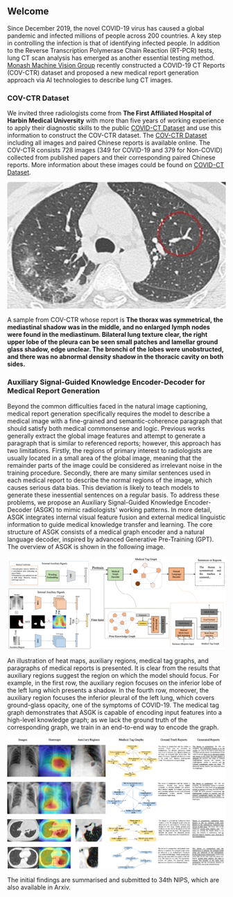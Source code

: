 ## Welcome

Since December 2019, the novel COVID-19 virus has caused a global pandemic and infected millions of people across 200 countries. 
A key step in controlling the infection is that of identifying infected people. 
In addition to the Reverse Transcription Polymerase Chain Reaction (RT-PCR) tests, lung CT scan analysis has emerged as another essential testing method. 
[Monash Machine Vision Group](http://www.mmvg.org/) recently constructed a COVID-19 CT Reports (COV-CTR) dataset and proposed a new medical report generation approach via AI technologies to describe lung CT images.

### COV-CTR Dataset

We invited three radiologists come from **The First Affiliated Hospital of Harbin Medical University** with more than five years of working experience to apply their diagnostic skills to the public [COVID-CT Dataset](https://github.com/UCSD-AI4H/COVID-CT) and use this information to construct the COV-CTR dataset.
The [COV-CTR Dataset](https://github.com/Draven-Lee/COVCTR/blob/master/COV-CTR.zip) including all images and paired Chinese reports is available online.
The COV-CTR consists 728 images (349 for COVID-19 and 379 for Non-COVID) collected from published papers and their corresponding paired Chinese reports. 
More information about these images could be found on [COVID-CT Dataset](https://github.com/UCSD-AI4H/COVID-CT).

![Sample](2019-novel-Coronavirus-severe-adult-respiratory-dist_2020_International-Jour-p3-89%250.jpg)


A sample from COV-CTR whose report is 
**The thorax was symmetrical, the mediastinal shadow was in the middle, 
and no enlarged lymph nodes were found in the mediastinum. Bilateral lung texture clear, 
the right upper lobe of the pleura can be seen small patches and lamellar ground glass shadow, edge unclear. 
The bronchi of the lobes were unobstructed, and there was no abnormal density shadow in the thoracic cavity on both sides.**


### Auxiliary Signal-Guided Knowledge Encoder-Decoder for Medical Report Generation

Beyond the common difficulties faced in the natural image captioning, 
medical report generation specifically requires the model to describe a medical 
image with a fine-grained and semantic-coherence paragraph that should satisfy both medical commonsense and logic. 
Previous works generally extract the global image features and attempt to generate a paragraph that is similar to referenced reports; 
however, this approach has two limitations. Firstly, the regions of primary interest to radiologists are usually located in a small area of the global image, 
meaning that the remainder parts of the image could be considered as irrelevant noise in the training procedure. 
Secondly, there are many similar sentences used in each medical report to describe the normal regions of the image, 
which causes serious data bias. This deviation is likely to teach models to generate these inessential sentences on a regular basis. 
To address these problems, we propose an Auxiliary Signal-Guided Knowledge Encoder-Decoder (ASGK) to mimic radiologists' working patterns. 
In more detail, ASGK integrates internal visual feature fusion and external medical linguistic information to guide medical knowledge transfer and learning. 
The core structure of ASGK consists of a medical graph encoder and a natural language decoder, inspired by advanced Generative Pre-Training (GPT).
The overview of ASGK is shown in the following image.

![ov](ov.jpg)

An illustration of heat maps, auxiliary regions, medical tag graphs, and paragraphs of medical reports is presented. 
It is clear from the results that auxiliary regions suggest the region on which the model should focus. 
For example, in the first row, the auxiliary region focuses on the inferior lobe of the left lung which presents a shadow. 
In the fourth row, moreover, the auxiliary region focuses the inferior pleural of the left lung, which covers ground-glass opacity, one of the symptoms of COVID-19. 
The medical tag graph demonstrates that ASGK is capable of encoding input features into a high-level knowledge graph; 
as we lack the ground truth of the corresponding graph, we train in an end-to-end way to encode the graph.

![results](results.jpg)

The initial findings are summarised and submitted to 34th NIPS, which are also available in Arxiv.


